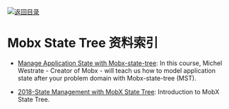 [![返回目录](https://parg.co/UGo)](https://parg.co/b4z) 
# Mobx State Tree 资料索引

- [Manage Application State with Mobx-state-tree](https://parg.co/UCB): In this course, Michel Westrate - Creator of Mobx - will teach us how to model application state after your problem domain with Mobx-state-tree (MST).

* [2018-State Management with MobX State Tree](https://parg.co/Uvj): Introduction to MobX State Tree.
